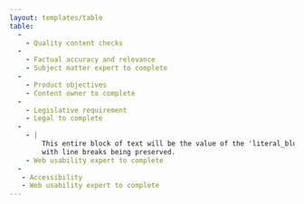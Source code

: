 ```yaml
---
layout: templates/table
table:
  -
    - Quality content checks
  -
    - Factual accuracy and relevance
    - Subject matter expert to complete
  -
    - Product objectives
    - Content owner to complete
  -
    - Legislative requirement
    - Legal to complete
  -
    - |
        This entire block of text will be the value of the 'literal_block' key,
        with line breaks being preserved.
    - Web usability expert to complete
  -
   - Accessibility
   - Web usability expert to complete
---
```

